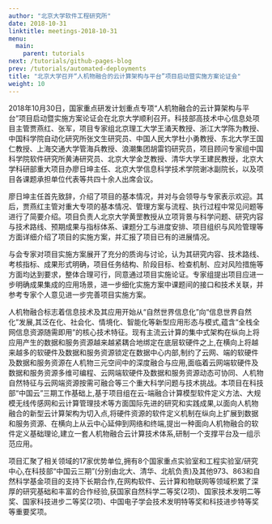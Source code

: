 ```yaml
---
author: "北京大学软件工程研究所"
date: 2018-10-31
linktitle: meetings-2018-10-31
menu:
  main:
    parent: tutorials
next: /tutorials/github-pages-blog
prev: /tutorials/automated-deployments
title: "北京大学召开“人机物融合的云计算架构与平台”项目启动暨实施方案论证会"
weight: 10
---
```

2018年10月30日，国家重点研发计划重点专项“人机物融合的云计算架构与平台”项目启动暨实施方案论证会在北京大学顺利召开。科技部高技术中心信息处项目主管贾燕红、张军，项目专家组北京理工大学王涌天教授、浙江大学陈为教授、中国科学院自动化研究所张文生研究员、中国人民大学杜小勇教授、东北大学王国仁教授、上海交通大学管海兵教授、浪潮集团胡雷钧研究员，项目顾问专家组中国科学院软件研究所黄涛研究员、北京大学金芝教授、清华大学王建民教授，北京大学科研部重大项目办廖日坤主任、北京大学信息科学技术学院谢冰副院长，以及项目各课题承担单位代表等共四十余人出席会议。
<!--more-->
廖日坤主任首先致辞，介绍了项目的基本情况，并对与会领导与专家表示欢迎。其后，贾燕红主管对重大专项的基本情况、管理方案与流程、执行过程中常见问题等进行了简要介绍。项目负责人北京大学黄罡教授从立项背景与科学问题、研究内容与技术路线、预期成果与指标体系、课题分工与进度安排、项目组织与风险管理等方面详细介绍了项目的实施方案，并汇报了项目已有的进展情况。

与会专家对项目实施方案展开了充分的质询与讨论，认为其研究内容、技术路线、考核指标、成果形式明确，项目任务结构、阶段目标、检查机制、应对风险措施等方面均达到要求，整体合理可行，同意通过项目实施论证。专家组提出项目应进一步明确成果集成的应用场景，进一步细化实施方案中课题间的接口和技术关联，并参考专家个人意见进一步完善项目实施方案。

人机物融合标志着信息技术及其应用开始从“自然世界信息化”向“信息世界自然化”发展,其泛在化、社会化、情境化、智能化等新型应用形态与模式,蕴含“全栈全网信息资源随需即用”的核心技术特征。现有主流云计算的集中式架构在纵向上将应用产生的数据和服务资源越来越紧耦合地绑定在底层软硬件之上,在横向上将越来越多的软硬件及数据和服务资源锁定在数据中心内部,制约了云网、端的软硬件及数据和服务资源在人机物三元空间中的深度融合与应用,面临着云网端软硬件及数据和服务资源多维可编程、云网端软硬件及数据和服务资源动态可协同、人机物自然特征与云网端资源按需可融合等三个重大科学问题与技术挑战。本项目在科技部“中国云”三期工作基础上,基于项目组在云-端融合计算模型软件定义方法、大规模无线传感网和云计算管理技术等方面国际先进的研究和实践成果,以面向人机物融合的新型云计算架构为切入点,将硬件资源的软件定义机制在纵向上扩展到数据和服务资源、在横向上从云中心延伸到网络和终端,提出一种面向人机物融合的软件定义基础理论,建立一套人机物融合云计算技术体系,研制一个支撑平台及一组示范应用。

项目汇聚了相关领域的17家优势单位,拥有8个国家重点实验室和工程实验室/研究中心,在科技部“中国云三期”(分别由北大、清华、北航负责)及其他973、863和自然科学基金项目的支持下长期合作,在网构软件、云计算和物联网等领域积累了深厚的研究基础和丰富的合作经验,获国家自然科学二等奖(2项)、国家技术发明二等奖、国家科技进步二等奖(2项)、中国电子学会技术发明特等奖和科技进步特等奖等重要奖项。

